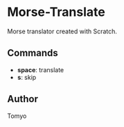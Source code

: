 # Morse-Translate

Morse translator created with Scratch.

## Commands

- **space**: translate
- **s**: skip

## Author

Tomyo
